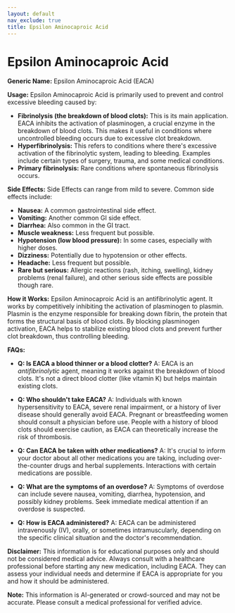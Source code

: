 ```yaml
---
layout: default
nav_exclude: true
title: Epsilon Aminocaproic Acid
---
```


# Epsilon Aminocaproic Acid

**Generic Name:** Epsilon Aminocaproic Acid (EACA)

**Usage:**  Epsilon Aminocaproic Acid is primarily used to prevent and control excessive bleeding caused by:

* **Fibrinolysis (the breakdown of blood clots):**  This is its main application.  EACA inhibits the activation of plasminogen, a crucial enzyme in the breakdown of blood clots.  This makes it useful in conditions where uncontrolled bleeding occurs due to excessive clot breakdown.
* **Hyperfibrinolysis:** This refers to conditions where there's excessive activation of the fibrinolytic system, leading to bleeding. Examples include certain types of surgery, trauma, and some medical conditions.
* **Primary fibrinolysis:**  Rare conditions where spontaneous fibrinolysis occurs.


**Side Effects:**  Side Effects can range from mild to severe.  Common side effects include:

* **Nausea:** A common gastrointestinal side effect.
* **Vomiting:**  Another common GI side effect.
* **Diarrhea:** Also common in the GI tract.
* **Muscle weakness:**  Less frequent but possible.
* **Hypotension (low blood pressure):** In some cases, especially with higher doses.
* **Dizziness:**  Potentially due to hypotension or other effects.
* **Headache:** Less frequent but possible.
* **Rare but serious:**  Allergic reactions (rash, itching, swelling), kidney problems (renal failure), and other serious side effects are possible though rare.

**How it Works:** Epsilon Aminocaproic Acid is an antifibrinolytic agent.  It works by competitively inhibiting the activation of plasminogen to plasmin.  Plasmin is the enzyme responsible for breaking down fibrin, the protein that forms the structural basis of blood clots. By blocking plasminogen activation, EACA helps to stabilize existing blood clots and prevent further clot breakdown, thus controlling bleeding.


**FAQs:**

* **Q: Is EACA a blood thinner or a blood clotter?** A: EACA is an *antifibrinolytic* agent, meaning it works against the breakdown of blood clots.  It's not a direct blood clotter (like vitamin K) but helps maintain existing clots.

* **Q: Who shouldn't take EACA?** A: Individuals with known hypersensitivity to EACA, severe renal impairment, or a history of liver disease should generally avoid EACA.  Pregnant or breastfeeding women should consult a physician before use.  People with a history of blood clots should exercise caution, as EACA can theoretically increase the risk of thrombosis.

* **Q: Can EACA be taken with other medications?** A:  It's crucial to inform your doctor about all other medications you are taking, including over-the-counter drugs and herbal supplements.  Interactions with certain medications are possible.

* **Q: What are the symptoms of an overdose?** A: Symptoms of overdose can include severe nausea, vomiting, diarrhea, hypotension, and possibly kidney problems.  Seek immediate medical attention if an overdose is suspected.

* **Q: How is EACA administered?** A: EACA can be administered intravenously (IV), orally, or sometimes intramuscularly, depending on the specific clinical situation and the doctor's recommendation.


**Disclaimer:** This information is for educational purposes only and should not be considered medical advice.  Always consult with a healthcare professional before starting any new medication, including EACA.  They can assess your individual needs and determine if EACA is appropriate for you and how it should be administered.


**Note:** This information is AI-generated or crowd-sourced and may not be accurate. Please consult a medical professional for verified advice.